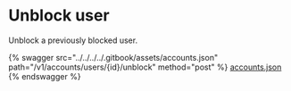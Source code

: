 # Unblock user

Unblock a previously blocked user.

{% swagger src="../../../../.gitbook/assets/accounts.json" path="/v1/accounts/users/{id}/unblock" method="post" %}
[accounts.json](../../../../.gitbook/assets/accounts.json)
{% endswagger %}

